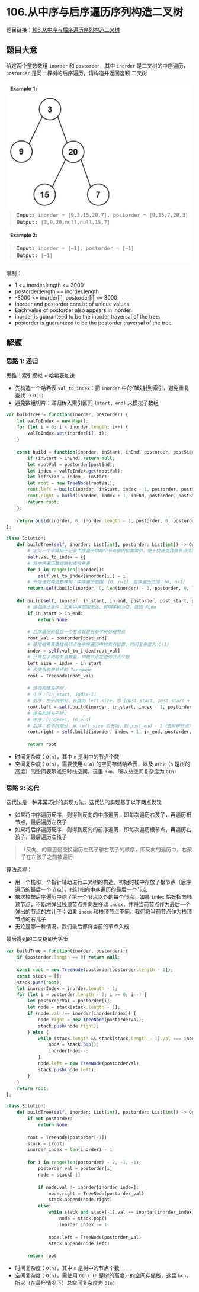 # 106.从中序与后序遍历序列构造二叉树

题目链接：[106.从中序与后序遍历序列构造二叉树](https://leetcode.cn/problems/construct-binary-tree-from-inorder-and-postorder-traversal/)

## 题目大意

给定两个整数数组 `inorder` 和 `postorder`，其中 `inorder` 是二叉树的中序遍历，`postorder` 是同一棵树的后序遍历，请构造并返回这颗 二叉树 

![alt text](https://github.com/donnapersonal/picx-images-hosting/raw/master/image.7w74rp1vvt.webp)

限制：
- 1 <= inorder.length <= 3000
- postorder.length == inorder.length
- -3000 <= inorder[i], postorder[i] <= 3000
- inorder and postorder consist of unique values.
- Each value of postorder also appears in inorder.
- inorder is guaranteed to be the inorder traversal of the tree.
- postorder is guaranteed to be the postorder traversal of the tree.

## 解题

### 思路 1: 递归

思路：索引模拟 + 哈希表加速
- 先构造一个哈希表 `val_to_index`：把 `inorder` 中的值映射到索引，避免重复查找 → `O(1)`
- 避免数组切片：递归传入索引区间 `(start, end)` 来模拟子数组

```js
var buildTree = function(inorder, postorder) {
    let valToIndex = new Map();
    for (let i = 0; i < inorder.length; i++) {
        valToIndex.set(inorder[i], i);
    }

    const build = function(inorder, inStart, inEnd, postorder, postStart, postEnd) {
        if (inStart > inEnd) return null;
        let rootVal = postorder[postEnd];
        let index = valToIndex.get(rootVal);
        let leftSize = index - inStart;
        let root = new TreeNode(rootVal);
        root.left = build(inorder, inStart, index - 1, postorder, postStart, postStart + leftSize - 1);
        root.right = build(inorder, index + 1, inEnd, postorder, postStart + leftSize, postEnd - 1);
        return root;
    };

    return build(inorder, 0, inorder.length - 1, postorder, 0, postorder.length - 1);
};
```
```python
class Solution:
    def buildTree(self, inorder: List[int], postorder: List[int]) -> Optional[TreeNode]:
        # 定义一个字典用于记录中序遍历中每个节点值的位置索引，便于快速查找根节点位置
        self.val_to_index = {}
        # 将中序遍历数组映射成哈希表
        for i in range(len(inorder)):
            self.val_to_index[inorder[i]] = i
        # 开始递归构造整棵树：中序遍历范围：[0, n-1]，后序遍历范围：[0, n-1]
        return self.build(inorder, 0, len(inorder) - 1, postorder, 0, len(postorder) - 1)
    
    def build(self, inorder, in_start, in_end, postorder, post_start, post_end):
        # 递归终止条件：如果中序范围无效，说明子树为空，返回 None
        if in_start > in_end:
            return None
        
        # 后序遍历的最后一个节点就是当前子树的根节点
        root_val = postorder[post_end]
        # 使用哈希表查找根节点在中序遍历中的索引位置，时间复杂度为 O(1)
        index = self.val_to_index[root_val]
        # 计算左子树的节点数量，即根节点左边的节点个数
        left_size = index - in_start
        # 构造当前根节点的 TreeNode
        root = TreeNode(root_val) 

        # 递归构建左子树：
        # 中序：[in_start, index-1]
        # 后序：左子树部分，长度为 left_size，即 [post_start, post_start + left_size - 1]
        root.left = self.build(inorder, in_start, index - 1, postorder, post_start, post_start + left_size - 1)
        # 递归构建右子树：
        # 中序：[index+1, in_end]
        # 后序：右子树部分，从 left_size 后开始，到 post_end - 1（去掉根节点）
        root.right = self.build(inorder, index + 1, in_end, postorder, post_start + left_size, post_end - 1)

        return root
```

- 时间复杂度：`O(n)`，其中 `n` 是树中的节点个数
- 空间复杂度：`O(n)`，需要使用 `O(n)` 的空间存储哈希表，以及 `O(h)`（`h` 是树的高度）的空间表示递归时栈空间。这里 `h<n`，所以总空间复杂度为 `O(n)`

### 思路 2: 迭代

迭代法是一种非常巧妙的实现方法，迭代法的实现基于以下两点发现
- 如果将中序遍历反序，则得到反向的中序遍历，即每次遍历右孩子，再遍历根节点，最后遍历左孩子
- 如果将后序遍历反序，则得到反向的前序遍历，即每次遍历根节点，再遍历右孩子，最后遍历左孩子
  
>「反向」的意思是交换遍历左孩子和右孩子的顺序，即反向的遍历中，右孩子在左孩子之前被遍历

算法流程：
- 用一个栈和一个指针辅助进行二叉树的构造。初始时栈中存放了根节点（后序遍历的最后一个节点），指针指向中序遍历的最后一个节点
- 依次枚举后序遍历中除了第一个节点以外的每个节点。如果 `index` 恰好指向栈顶节点，不断地弹出栈顶节点并向左移动 `index`，并将当前节点作为最后一个弹出的节点的左儿子；如果 `index` 和栈顶节点不同，我们将当前节点作为栈顶节点的右儿子
- 无论是哪一种情况，我们最后都将当前的节点入栈

最后得到的二叉树即为答案

```js
var buildTree = function(inorder, postorder) {
    if (postorder.length == 0) return null;
    
    const root = new TreeNode(postorder[postorder.length - 1]);
    const stack = [];
    stack.push(root);
    let inorderIndex = inorder.length - 1;
    for (let i = postorder.length - 2; i >= 0; i--) {
        let postorderVal = postorder[i];
        let node = stack[stack.length - 1];
        if (node.val !== inorder[inorderIndex]) {
            node.right = new TreeNode(postorderVal);
            stack.push(node.right);
        } else {
            while (stack.length && stack[stack.length - 1].val === inorder[inorderIndex]) {
                node = stack.pop();
                inorderIndex--;
            }
            node.left = new TreeNode(postorderVal);
            stack.push(node.left);
        }
    }
    return root;
};
```
```python
class Solution:
    def buildTree(self, inorder: List[int], postorder: List[int]) -> Optional[TreeNode]:
        if not postorder:
            return None

        root = TreeNode(postorder[-1])
        stack = [root]
        inorder_index = len(inorder) - 1

        for i in range(len(postorder) - 2, -1, -1):
            postorder_val = postorder[i]
            node = stack[-1]

            if node.val != inorder[inorder_index]:
                node.right = TreeNode(postorder_val)
                stack.append(node.right)
            else:
                while stack and stack[-1].val == inorder[inorder_index]:
                    node = stack.pop()
                    inorder_index -= 1
                    
                node.left = TreeNode(postorder_val)
                stack.append(node.left)

        return root
```

- 时间复杂度：`O(n)`，其中 `n` 是树中的节点个数
- 空间复杂度：`O(n)`，需使用 `O(h)`（`h` 是树的高度）的空间存储栈，这里 `h<n`，所以（在最坏情况下）总空间复杂度为 `O(n)`